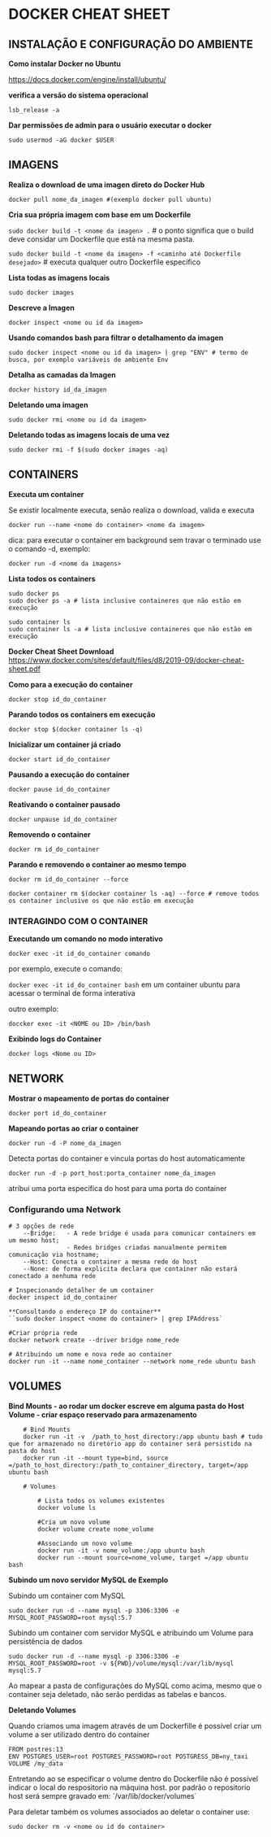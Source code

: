 # DOCKER CHEAT SHEET

## INSTALAÇÃO E CONFIGURAÇÃO DO AMBIENTE


**Como instalar Docker no Ubuntu**

https://docs.docker.com/engine/install/ubuntu/

**verifica a versão do sistema operacional**

`lsb_release -a`

**Dar permissões de admin para o usuário executar o docker**

`sudo usermod -aG docker $USER`


## IMAGENS

**Realiza o download de uma imagen direto do Docker Hub**

`docker pull nome_da_imagen #(exemplo docker pull ubuntu)`

**Cria sua própria imagem com base em um Dockerfile**

`sudo docker build -t <nome da imagen> .` # o ponto significa que o build deve considar um Dockerfile que está na mesma pasta.

`sudo docker build -t <nome da imagen> -f <caminho até Dockerfile desejado>` # executa qualquer outro Dockerfile específico

**Lista todas as imagens locais**

`sudo docker images`

**Descreve a Imagen**

`docker inspect <nome ou id da imagem>`

**Usando comandos bash para filtrar o detalhamento da imagen**

`sudo docker inspect <nome ou id da imagen> | grep "ENV" # termo de busca, por exemplo variáveis de ambiente Env`

**Detalha as camadas da Imagen**

`docker history id_da_imagen`

**Deletando uma imagen**

`sudo docker rmi <nome ou id da imagem>`

**Deletando todas as imagens locais de uma vez**

`sudo docker rmi -f $(sudo docker images -aq)`

## CONTAINERS

**Executa um container**

Se existir localmente executa, senão realiza o download, valida e executa

`docker run --name <nome do container> <nome da imagem>`

dica: para executar o container em background sem travar o terminado use o comando -d, exemplo:

`docker run -d <nome da imagens>`

**Lista todos os containers**

	sudo docker ps
	sudo docker ps -a # lista inclusive containeres que não estão em execução

	sudo container ls 
	sudo container ls -a # lista inclusive containeres que não estão em execução

**Docker Cheat Sheet Download**
	https://www.docker.com/sites/default/files/d8/2019-09/docker-cheat-sheet.pdf

**Como para a execução do container**
	
`docker stop id_do_container`

**Parando todos os containers em execução**
	
`docker stop $(docker container ls -q)`

**Inicializar um container já criado**
	
`docker start id_do_container`

**Pausando a execução do container**
	
`docker pause id_do_container`

**Reativando o container pausado**	

`docker unpause id_do_container`

**Removendo o container**
	
`docker rm id_do_container`

**Parando e removendo o container ao mesmo tempo**

`docker rm id_do_container --force`

	docker container rm $(docker container ls -aq) --force # remove todos os container inclusive os que não estão em execução

### INTERAGINDO COM O CONTAINER

**Executando um comando no modo interativo**

`docker exec -it id_do_container comando`

por exemplo, execute o comando:

`docker exec -it id_do_container bash` em um container ubuntu para acessar o terminal de forma interativa

outro exemplo: 

`doccker exec -it <NOME ou ID> /bin/bash`

**Exibindo logs do Container**
	
`docker logs <Nome ou ID>`

## NETWORK

**Mostrar o mapeamento de portas do container**
	
`docker port id_do_container`

**Mapeando portas ao criar o container**

`docker run -d -P nome_da_imagen`

Detecta portas do container e vincula portas do host automaticamente

`docker run -d -p port_host:porta_container nome_da_imagen`

atribui uma porta especifica do host para uma porta do container

### Configurando uma Network

	# 3 opções de rede 
		--Bridge: 	- A rede bridge é usada para comunicar containers em um mesmo host;
					- Redes bridges criadas manualmente permitem comunicação via hostname;
		--Host: Conecta o container a mesma rede do host
		--None: de forma explicita declara que container não estará conectado a nenhuma rede

	# Inspecionando detalher de um container
	docker inspect id_do_container	
	
	**Consultando o endereço IP do container**
	``sudo docker inspect <nome do container> | grep IPAddress`

	#Criar própria rede
	docker network create --driver bridge nome_rede

	# Atribuindo um nome e nova rede ao container
	docker run -it --name nome_container --network nome_rede ubuntu bash

## VOLUMES

**Bind Mounts - ao rodar um docker escreve em alguma pasta do Host**
**Volume - criar espaço reservado para armazenamento**

		# Bind Mounts
		docker run -it -v  /path_to_host_directory:/app ubuntu bash # tudo que for armazenado no diretório app do container será persistido na pasta do host
		docker run -it --mount type=bind, source =/path_to_host_directory:/path_to_container_directory, target=/app ubuntu bash

		# Volumes

			# Lista todos os volumes existentes
			docker volume ls

			#Cria um novo volume
			docker volume create nome_volume

			#Associando um novo volume
			docker run -it -v nome_volume:/app ubuntu bash
			docker run --mount source=nome_volume, target =/app ubuntu bash


**Subindo um novo servidor MySQL de Exemplo**

Subindo um container com MySQL

`sudo docker run -d --name mysql -p 3306:3306 -e MYSQL_ROOT_PASSWORD=root mysql:5.7`

Subindo um container com servidor MySQL e atribuindo um Volume para persistência de dados

`sudo docker run -d --name mysql -p 3306:3306 -e MYSQL_ROOT_PASSWORD=root -v ${PWD}/volume/mysql:/var/lib/mysql mysql:5.7`

Ao mapear a pasta de configurações do MySQL como acima, mesmo que o container seja deletado, não serão perdidas as tabelas e bancos.

**Deletando Volumes**

Quando criamos uma imagem através de um Dockerfille é possível criar um volume a ser utilizado dentro do container 

	FROM postres:13
	ENV POSTGRES_USER=root POSTGRES_PASSWORD=root POSTGRESS_DB=ny_taxi
	VOLUME /my_data

Entretando ao se especificar o volume dentro do Dockerfile não é possível indicar o local do respositorio na máquina host. por padrão o repositorio host será sempre gravado em: ´/var/lib/docker/volumes´

Para deletar também os volumes associados ao deletar o container use:

`sudo docker rm -v <nome ou id do container>`


